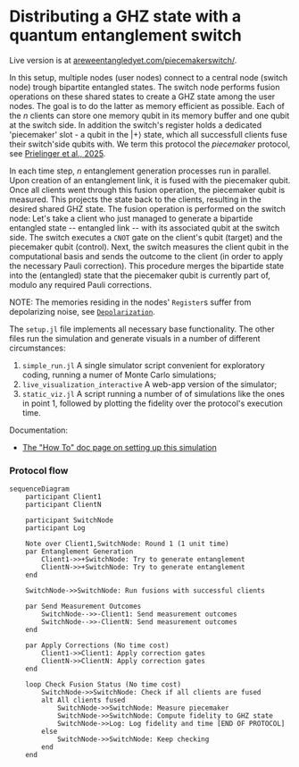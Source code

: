 # Distributing a GHZ state with a quantum entanglement switch

Live version is at [areweentangledyet.com/piecemakerswitch/](https://areweentangledyet.com/piecemakerswitch/).

In this setup, multiple nodes (user nodes) connect to a central node (switch node) trough bipartite entangled states. The switch node performs fusion operations on these shared states to create a GHZ state among the user nodes. The goal is to do the latter as memory efficient as possible. Each of the $n$ clients can store one memory qubit in its memory buffer and one qubit at the switch side. In addition the switch's register holds a dedicated 'piecemaker' slot - a qubit in the $|+\rangle$ state, which all successfull clients fuse their switch'side qubits with. We term this protocol the _piecemaker_ protocol, see [Prielinger et al., 2025](https://arxiv.org/abs/2508.14737).

In each time step, $n$ entanglement generation processes run in parallel. Upon creation of an entanglement link, it is fused with the piecemaker qubit. Once all clients went through this fusion operation, the piecemaker qubit is measured. This projects the state back to the clients, resulting in the desired shared GHZ state.
The fusion operation is performed on the switch node: Let's take a client who just managed to generate a bipartide entangled state -- entangled link -- with its associated qubit at the switch side. The switch executes a `CNOT` gate on the client's qubit (target) and the piecemaker qubit (control). Next, the switch measures the client qubit in the computational basis and sends the outcome to the client (in order to apply the necessary Pauli correction). This procedure merges the bipartide state into the (entangled) state that the piecemaker qubit is currently part of, modulo any required Pauli corrections.

NOTE: The memories residing in the nodes' `Register`s suffer from depolarizing noise, see [`Depolarization`](https://qs.quantumsavory.org/stable/API/#QuantumSavory.Depolarization). 

The `setup.jl` file implements all necessary base functionality.
The other files run the simulation and generate visuals in a number of different circumstances:
1. `simple_run.jl` A single simulator script convenient for exploratory coding, running a numer of Monte Carlo simulations;
2. `live_visualization_interactive` A web-app version of the simulator;
3. `static_viz.jl` A script running a number of of simulations like the ones in point 1, followed by plotting the fidelity over the protocol's execution time.

Documentation:
- [The "How To" doc page on setting up this simulation](https://qs.quantumsavory.org/dev/howto/piecemakerswitch/piecemakerswitch)

### Protocol flow

```mermaid
sequenceDiagram
    participant Client1
    participant ClientN

    participant SwitchNode
    participant Log

    Note over Client1,SwitchNode: Round 1 (1 unit time)
    par Entanglement Generation
        Client1->>+SwitchNode: Try to generate entanglement
        ClientN->>+SwitchNode: Try to generate entanglement
    end

    SwitchNode->>SwitchNode: Run fusions with successful clients

    par Send Measurement Outcomes
        SwitchNode-->>-Client1: Send measurement outcomes
        SwitchNode-->>-ClientN: Send measurement outcomes
    end

    par Apply Corrections (No time cost)
        Client1->>Client1: Apply correction gates
        ClientN->>ClientN: Apply correction gates
    end

    loop Check Fusion Status (No time cost)
        SwitchNode->>SwitchNode: Check if all clients are fused
        alt All clients fused
            SwitchNode->>SwitchNode: Measure piecemaker
            SwitchNode->>SwitchNode: Compute fidelity to GHZ state
            SwitchNode->>Log: Log fidelity and time [END OF PROTOCOL]
        else
            SwitchNode->>SwitchNode: Keep checking
        end
    end
```